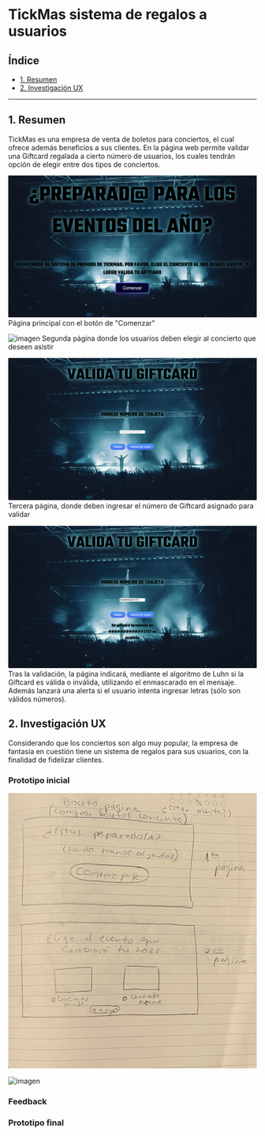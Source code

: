 # TickMas sistema de regalos a usuarios

## Índice

- [1. Resumen](#1-Resumen)
- [2. Investigación UX](#2-Investigación-UX)

---

## 1. Resumen

TickMas es una empresa de venta de boletos para conciertos, el cual ofrece además beneficios a sus clientes. En la página web permite validar una Giftcard regalada a cierto número de usuarios, los cuales tendrán opción de elegir entre dos tipos de conciertos.

![imagen](https://github.com/RomiErased/SCL021-card-validation/blob/main/src/paginaPrincipal.png)
Página principal con el botón de "Comenzar"

![imagen](https://github.com/RomiErased/SCL021-card-validation/blob/main/src/segundaPagina.png)
Segunda página donde los usuarios deben elegir al concierto que deseen asistir

![imagen](https://github.com/RomiErased/SCL021-card-validation/blob/main/src/terceraPagina.png)
Tercera página, donde deben ingresar el número de Giftcard asignado para validar

![imagen](https://github.com/RomiErased/SCL021-card-validation/blob/main/src/cuartaPagina.png)
Tras la validación, la página indicará, mediante el algoritmo de Luhn si la Giftcard es válida o inválida, utilizando el enmascarado en el mensaje. Además lanzará una alerta si el usuario intenta ingresar letras (sólo son válidos números).

## 2. Investigación UX

Considerando que los conciertos son algo muy popular, la empresa de fantasía en cuestión tiene un sistema de regalos para sus usuarios, con la finalidad de fidelizar clientes.

### Prototipo inicial

![imagen](https://github.com/RomiErased/SCL021-card-validation/blob/main/src/Prototipo1.png)

![imagen](https://github.com/RomiErased/SCL021-card-validation/blob/main/src/Prototipo2.png)

### Feedback

### Prototipo final
